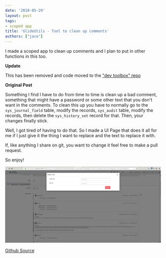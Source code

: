 ```yaml
---
date: '2018-05-29'
layout: post
tags:
- scoped app
title: 'GlideUtils - Tool to clean up comments'
authors: ["jace"]
---
```


I made a scoped app to clean up comments and I plan to put in other
functions in this too.

**Update**

This has been removed and code moved to the ["dev toolbox"
repo](https://github.com/jacebenson/x_8821_dev_toolbox/tree/docs)

**Original Post**

Something I find I have to do from time to time is clean up a bad
comment, something that might have a password or some other text that
you don't want in the comments. To clean this up you have to normally go
to the `sys_journal_field` table, modify the records, `sys_audit` table,
modify the records, then delete the `sys_history_set` record for that.
Then, your changes finally stick.

Well, I got tired of having to do that. So I made a UI Page that does it
all for me if I just give it the thing I want to replace and the text to
replace it with.

If, like anything I share on git, you want to change it feel free to
make a pull request.

So enjoy!

![screenshot](./glideutils-screenshot.png)

[Github
Source](https://github.com/jacebenson/servicenow-glideutils/tree/docs)
